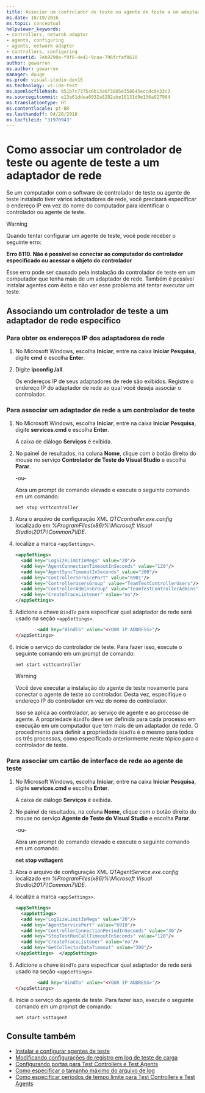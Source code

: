 ```yaml
---
title: Associar um controlador de teste ou agente de teste a um adaptador de rede no Visual Studio
ms.date: 10/19/2016
ms.topic: conceptual
helpviewer_keywords:
- controllers, netwrok adapter
- agents, configuring
- agents, network adapter
- controllers, configuring
ms.assetid: 7eb9290a-f9f6-4e41-9caa-796fcfaf0610
author: gewarren
ms.author: gewarren
manager: douge
ms.prod: visual-studio-dev15
ms.technology: vs-ide-test
ms.openlocfilehash: 051b7c7375c6b13a6f3805e358645eccdc0e33c3
ms.sourcegitcommit: e13e61ddea6032a8282abe16131d9e136a927984
ms.translationtype: HT
ms.contentlocale: pt-BR
ms.lasthandoff: 04/26/2018
ms.locfileid: "31970943"
---
```

# <a name="how-to-bind-a-test-controller-or-test-agent-to-a-network-adapter"></a>Como associar um controlador de teste ou agente de teste a um adaptador de rede

Se um computador com o software de controlador de teste ou agente de teste instalado tiver vários adaptadores de rede, você precisará especificar o endereço IP em vez do nome do computador para identificar o controlador ou agente de teste.

> [!WARNING]
> Quando tentar configurar um agente de teste, você pode receber o seguinte erro:
>
> **Erro 8110. Não é possível se conectar ao computador do controlador especificado ou acessar o objeto do controlador**
>
> Esse erro pode ser causado pela instalação do controlador de teste em um computador que tenha mais de um adaptador de rede. Também é possível instalar agentes com êxito e não ver esse problema até tentar executar um teste.

## <a name="binding-a-test-controller-to-a-specific-network-adapter"></a>Associando um controlador de teste a um adaptador de rede específico

### <a name="to-obtain-the-ip-addresses-of-the-network-adapters"></a>Para obter os endereços IP dos adaptadores de rede

1.  No Microsoft Windows, escolha **Iniciar**, entre na caixa **Iniciar Pesquisa**, digite **cmd** e escolha **Enter**.

2.  Digite **ipconfig /all**.

     Os endereços IP de seus adaptadores de rede são exibidos. Registre o endereço IP do adaptador de rede ao qual você deseja associar o controlador.

### <a name="to-bind-a-network-adapter-to-a-test-controller"></a>Para associar um adaptador de rede a um controlador de teste

1.  No Microsoft Windows, escolha **Iniciar**, entre na caixa **Iniciar Pesquisa**, digite **services.cmd** e escolha **Enter**.

     A caixa de diálogo **Serviços** é exibida.

2.  No painel de resultados, na coluna **Nome**, clique com o botão direito do mouse no serviço **Controlador de Teste do Visual Studio** e escolha **Parar**.

     -ou-

     Abra um prompt de comando elevado e execute o seguinte comando em um comando:

     `net stop vsttcontroller`

3.  Abra o arquivo de configuração XML *QTCcontroller.exe.config* localizado em *%ProgramFiles(x86)%\Microsoft Visual Studio\2017\\<edition>\Common7\IDE*.

4.  localize a marca `<appSettings>`.

    ```xml
    <appSettings>
      <add key="LogSizeLimitInMegs" value="20"/>
      <add key="AgentConnectionTimeoutInSeconds" value="120"/>
      <add key="AgentSyncTimeoutInSeconds" value="300"/>
      <add key="ControllerServicePort" value="6901"/>
      <add key="ControllerUsersGroup" value="TeamTestControllerUsers"/>
      <add key="ControllerAdminsGroup" value="TeamTestControllerAdmins"/>
      <add key="CreateTraceListener" value="no"/>
    </appSettings>
    ```

5.  Adicione a chave `BindTo` para especificar qual adaptador de rede será usado na seção `<appSettings>`.

    ```xml
            <add key="BindTo" value="<YOUR IP ADDRESS>"/>
    </appSettings>
    ```

6.  Inicie o serviço do controlador de teste. Para fazer isso, execute o seguinte comando em um prompt de comando:

    `net start vsttcontroller`

    > [!WARNING]
    > Você deve executar a instalação do agente de teste novamente para conectar o agente de teste ao controlador. Desta vez, especifique o endereço IP do controlador em vez do nome do controlador.

     Isso se aplica ao controlador, ao serviço de agente e ao processo de agente. A propriedade `BindTo` deve ser definida para cada processo em execução em um computador que tem mais de um adaptador de rede. O procedimento para definir a propriedade `BindTo` é o mesmo para todos os três processos, como especificado anteriormente neste tópico para o controlador de teste.

### <a name="to-bind-a-network-interface-card-to-a-test-agent"></a>Para associar um cartão de interface de rede ao agente de teste

1.  No Microsoft Windows, escolha **Iniciar**, entre na caixa **Iniciar Pesquisa**, digite **services.cmd** e escolha **Enter**.

    A caixa de diálogo **Serviços** é exibida.

2.  No painel de resultados, na coluna **Nome**, clique com o botão direito do mouse no serviço **Agente de Teste do Visual Studio** e escolha **Parar**.

     -ou-

     Abra um prompt de comando elevado e execute o seguinte comando em um comando:

     **net stop vsttagent**

3.  Abra o arquivo de configuração XML *QTAgentService.exe.config* localizado em *%ProgramFiles(x86)%\Microsoft Visual Studio\2017\\<edition>\Common7\IDE*.

4.  localize a marca `<appSettings>`.

    ```xml
    <appSettings>
      <appSettings>
      <add key="LogSizeLimitInMegs" value="20"/>
      <add key="AgentServicePort" value="6910"/>
      <add key="ControllerConnectionPeriodInSeconds" value="30"/>
      <add key="StopTestRunCallTimeoutInSeconds" value="120"/>
      <add key="CreateTraceListener" value="no"/>
      <add key="GetCollectorDataTimeout" value="300"/>
    </appSettings>  </appSettings>
    ```

5.  Adicione a chave `BindTo` para especificar qual adaptador de rede será usado na seção `<appSettings>`.

    ```xml
            <add key="BindTo" value="<YOUR IP ADDRESS>"/>
    </appSettings>
    ```

6.  Inicie o serviço do agente de teste. Para fazer isso, execute o seguinte comando em um prompt de comando:

    `net start vsttagent`

## <a name="see-also"></a>Consulte também

- [Instalar e configurar agentes de teste](../test/lab-management/install-configure-test-agents.md)
- [Modificando configurações de registro em log de teste de carga](../test/modify-load-test-logging-settings.md)
- [Configurando portas para Test Controllers e Test Agents](../test/configure-ports-for-test-controllers-and-test-agents.md)
- [Como especificar o tamanho máximo do arquivo de log](../test/how-to-specify-the-maximum-size-for-the-log-file.md)
- [Como especificar períodos de tempo limite para Test Controllers e Test Agents](../test/how-to-specify-timeout-periods-for-test-controllers-and-test-agents.md)